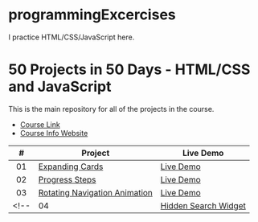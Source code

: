 # programmingExcercises

I practice HTML/CSS/JavaScript here.
# 50 Projects in 50 Days - HTML/CSS and JavaScript

This is the main repository for all of the projects in the course.

-   [Course Link](https://www.udemy.com/course/50-projects-50-days)
-   [Course Info Website](https://50projects50days.com)

|  #  | Project                                                                                                                     | Live Demo                                                                         |
| :-: | --------------------------------------------------------------------------------------------------------------------------- | --------------------------------------------------------------------------------- |
| 01  | [Expanding Cards](https://github.com/bradtraversy/50projects50days/tree/master/expanding-cards)                             | [Live Demo](Guess-My-Number/index.html)             |
| 02  | [Progress Steps](https://github.com/bradtraversy/50projects50days/tree/master/progress-steps)                               | [Live Demo](Pig-game/index.html)                |
| 03  | [Rotating Navigation Animation](https://github.com/bradtraversy/50projects50days/tree/master/rotating-nav-animation)                       | [Live Demo](Omnifood/index.html) |
<!-- | 04  | [Hidden Search Widget](https://github.com/bradtraversy/50projects50days/tree/master/hidden-search)                          | [Live Demo](https://50projects50days.com/projects/hidden-search-widget/)    -->   